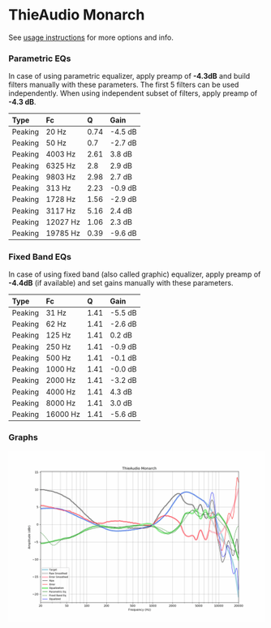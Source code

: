# ThieAudio Monarch
See [usage instructions](https://github.com/jaakkopasanen/AutoEq#usage) for more options and info.

### Parametric EQs
In case of using parametric equalizer, apply preamp of **-4.3dB** and build filters manually
with these parameters. The first 5 filters can be used independently.
When using independent subset of filters, apply preamp of **-4.3 dB**.

| Type    | Fc       |    Q | Gain    |
|:--------|:---------|:-----|:--------|
| Peaking | 20 Hz    | 0.74 | -4.5 dB |
| Peaking | 50 Hz    | 0.7  | -2.7 dB |
| Peaking | 4003 Hz  | 2.61 | 3.8 dB  |
| Peaking | 6325 Hz  | 2.8  | 2.9 dB  |
| Peaking | 9803 Hz  | 2.98 | 2.7 dB  |
| Peaking | 313 Hz   | 2.23 | -0.9 dB |
| Peaking | 1728 Hz  | 1.56 | -2.9 dB |
| Peaking | 3117 Hz  | 5.16 | 2.4 dB  |
| Peaking | 12027 Hz | 1.06 | 2.3 dB  |
| Peaking | 19785 Hz | 0.39 | -9.6 dB |

### Fixed Band EQs
In case of using fixed band (also called graphic) equalizer, apply preamp of **-4.4dB**
(if available) and set gains manually with these parameters.

| Type    | Fc       |    Q | Gain    |
|:--------|:---------|:-----|:--------|
| Peaking | 31 Hz    | 1.41 | -5.5 dB |
| Peaking | 62 Hz    | 1.41 | -2.6 dB |
| Peaking | 125 Hz   | 1.41 | 0.2 dB  |
| Peaking | 250 Hz   | 1.41 | -0.9 dB |
| Peaking | 500 Hz   | 1.41 | -0.1 dB |
| Peaking | 1000 Hz  | 1.41 | -0.0 dB |
| Peaking | 2000 Hz  | 1.41 | -3.2 dB |
| Peaking | 4000 Hz  | 1.41 | 4.3 dB  |
| Peaking | 8000 Hz  | 1.41 | 3.0 dB  |
| Peaking | 16000 Hz | 1.41 | -5.6 dB |

### Graphs
![](./ThieAudio%20Monarch.png)